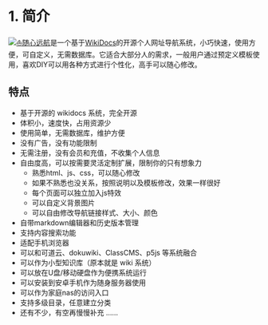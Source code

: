 # 1. 简介

[![](../favicon.ico)⛵随心远航](https://github.com/shaoziyang/webnav)是一个基于[WikiDocs](https://github.com/Zavy86/wikidocs)的开源个人网址导航系统，小巧快速，使用方便，可自定义，无需数据库。它适合大部分人的需求，一般用户通过预定义模板使用，喜欢DIY可以用各种方式进行个性化，高手可以随心修改。

## 特点

- 基于开源的 wikidocs 系统，完全开源
- 体积小，速度快，占用资源少
- 使用简单，无需数据库，维护方便
- 没有广告，没有功能限制
- 无需注册，没有会员和充值，不收集个人信息
- 自由度高，可以按需要灵活定制扩展，限制你的只有想象力
	- 熟悉html、js、css，可以随心修改
	- 如果不熟悉也没关系，按照说明以及模板修改，效果一样很好
	- 每个页面可以独立加入js特效
	- 可以自定义背景图片
	- 可以自由修改导航链接样式、大小、颜色
- 自带markdown编辑器和历史版本管理
- 支持内容搜索功能
- 适配手机浏览器
- 可以和可道云、dokuwiki、ClassCMS、p5js 等系统融合
- 可以作为小型知识库（原本就是 wiki 系统）
- 可以放在U盘/移动硬盘作为便携系统运行
- 可以安装到安卓手机作为随身服务器使用
- 可以作为家庭nas的访问入口
- 支持多级目录，任意建立分类
- 还有不少，有空再慢慢补充 ……
